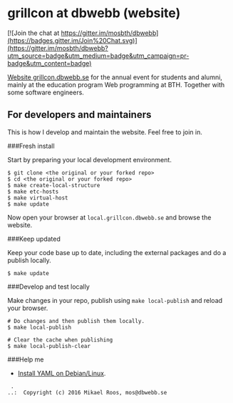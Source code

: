 grillcon at dbwebb (website)
================================

[![Join the chat at https://gitter.im/mosbth/dbwebb](https://badges.gitter.im/Join%20Chat.svg)](https://gitter.im/mosbth/dbwebb?utm_source=badge&utm_medium=badge&utm_campaign=pr-badge&utm_content=badge)

[Website grillcon.dbwebb.se](https://grillcon.dbwebb.se) for the annual event for students and alumni, mainly at the education program Web programming at BTH. Together with some software engineers.




For developers and maintainers
--------------------------------

This is how I develop and maintain the website. Feel free to join in.



###Fresh install

Start by preparing your local development environment.

```
$ git clone <the original or your forked repo>
$ cd <the original or your forked repo>
$ make create-local-structure
$ make etc-hosts
$ make virtual-host
$ make update
```

Now open your browser at `local.grillcon.dbwebb.se` and browse the website.



###Keep updated

Keep your code base up to date, including the external packages and do a publish locally.

```
$ make update
```



###Develop and test locally

Make changes in your repo, publish using `make local-publish` and reload your browser.

```
# Do changes and then publish them locally.
$ make local-publish

# Clear the cache when publishing
$ make local-publish-clear
```



###Help me

* [Install YAML on Debian/Linux](http://dbwebb.se/t/5244).



```                                                            
 .                                                             
..:  Copyright (c) 2016 Mikael Roos, mos@dbwebb.se   
```                                                            
